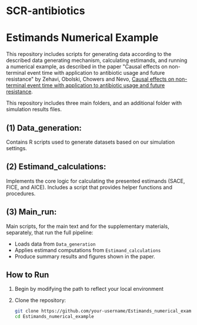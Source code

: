 SCR-antibiotics
================

# Estimands Numerical Example

This repository includes scripts for generating data according to the described data generating mechanism, calculating estimands, and running a numerical example, as described in the paper "Causal effects on non-terminal event time with application to antibiotic usage and future resistance" by Zehavi, Obolski, Chowers and Nevo, [Causal effects on non-terminal event time with application to antibiotic usage and future resistance]([https://arxiv.org/abs/2110.10186](https://arxiv.org/abs/2506.09624)).


This repository includes three main folders, and an additional folder with simulation results files.

(1) Data_generation:
-----------------

Contains R scripts used to generate datasets based on our simulation settings.

(2) Estimand_calculations:
----------------------------------

Implements the core logic for calculating the presented estimands (SACE, FICE, and AICE). Includes a script that provides helper functions and procedures.

(3) Main_run:
----------------------------------

Main scripts, for the main text and for the supplementary materials, separately, that run the full pipeline:
- Loads data from `Data_generation`
- Applies estimand computations from `Estimand_calculations`
- Produce summary results and figures shown in the paper.

## How to Run
1. Begin by modifying the path to reflect your local environment

2. Clone the repository:
   ```bash
   git clone https://github.com/your-username/Estimands_numerical_example.git
   cd Estimands_numerical_example
  
